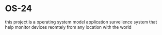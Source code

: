 # OS-24
this project is a operating system model application survellence system that help monitor devices reomtely from any location with the world
